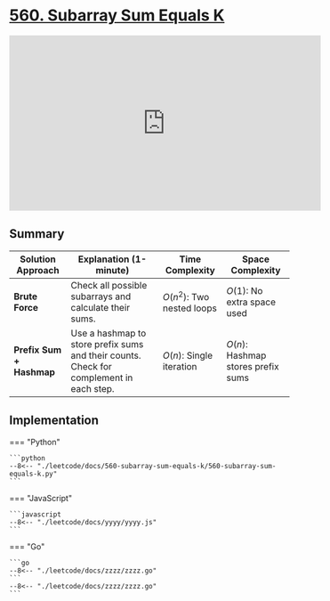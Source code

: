# [560. Subarray Sum Equals K](https://leetcode.com/problems/subarray-sum-equals-k/description/)

<iframe width="560" height="315" src="https://www.youtube.com/embed/fFVZt-6sgyo?si=KNISfgTU97gnzCED" title="YouTube video player" frameborder="0" allow="accelerometer; autoplay; clipboard-write; encrypted-media; gyroscope; picture-in-picture; web-share" referrerpolicy="strict-origin-when-cross-origin" allowfullscreen></iframe>

## Summary

| **Solution Approach** | **Explanation (1-minute)**                                                                 | **Time Complexity**       | **Space Complexity**      |
| --------------------- | ------------------------------------------------------------------------------------------ | ------------------------- | ------------------------- |
| **Brute Force**       | Check all possible subarrays and calculate their sums.                                     | $O(n^2)$: Two nested loops | $O(1)$: No extra space used |
| **Prefix Sum + Hashmap** | Use a hashmap to store prefix sums and their counts. Check for complement in each step. | $O(n)$: Single iteration  | $O(n)$: Hashmap stores prefix sums |

## Implementation

=== "Python"

    ```python
    --8<-- "./leetcode/docs/560-subarray-sum-equals-k/560-subarray-sum-equals-k.py"
    ```

=== "JavaScript"

    ```javascript
    --8<-- "./leetcode/docs/yyyy/yyyy.js"
    ```

=== "Go"

    ```go
    --8<-- "./leetcode/docs/zzzz/zzzz.go"
    ```
    --8<-- "./leetcode/docs/zzzz/zzzz.go"
    ```
